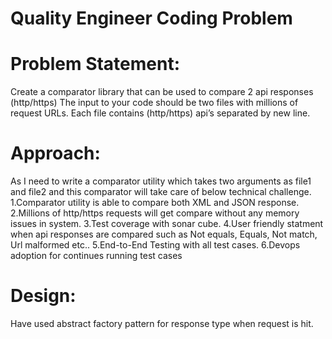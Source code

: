 # Quality Engineer Coding Problem

# Problem Statement:
Create a comparator library that can be used to compare 2 api responses (http/https) The input to your code should be two files with millions of request URLs.
Each file contains (http/https) api’s separated by new line.

# Approach:
  As I need to write a comparator utility which takes two arguments as file1 and file2 and this comparator will take care of below  technical challenge.
      1.Comparator utility is able to compare both XML and JSON response.
      2.Millions of http/https requests will get compare without any memory issues in system.
      3.Test coverage with sonar cube.
      4.User friendly statment when api responses are compared such as Not equals, Equals, Not match, Url malformed etc..
      5.End-to-End Testing with all test cases.
      6.Devops adoption for continues running test cases


# Design:
Have used abstract factory pattern for response type when request is hit.